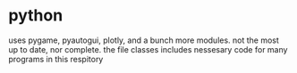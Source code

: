 # python
uses pygame, pyautogui, plotly, and a bunch more modules. not the most up to date, nor complete. the file classes includes nessesary code for many programs in this respitory
